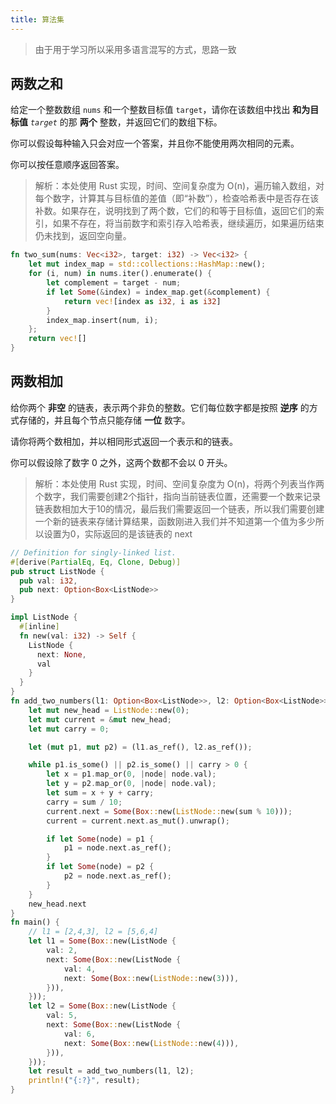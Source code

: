 ```yaml
---
title: 算法集
---
```


> 由于用于学习所以采用多语言混写的方式，思路一致

## 两数之和

给定一个整数数组 `nums` 和一个整数目标值 `target`，请你在该数组中找出 **和为目标值** *`target`* 的那 **两个** 整数，并返回它们的数组下标。

你可以假设每种输入只会对应一个答案，并且你不能使用两次相同的元素。

你可以按任意顺序返回答案。

> 解析：本处使用 Rust 实现，时间、空间复杂度为 O(n)，遍历输入数组，对每个数字，计算其与目标值的差值（即“补数”），检查哈希表中是否存在该补数。如果存在，说明找到了两个数，它们的和等于目标值，返回它们的索引，如果不存在，将当前数字和索引存入哈希表，继续遍历，如果遍历结束仍未找到，返回空向量。 

```rust
fn two_sum(nums: Vec<i32>, target: i32) -> Vec<i32> {
    let mut index_map = std::collections::HashMap::new();
    for (i, num) in nums.iter().enumerate() {
        let complement = target - num;
        if let Some(&index) = index_map.get(&complement) {
            return vec![index as i32, i as i32]
        }
        index_map.insert(num, i);
    };
    return vec![]
}
```

## 两数相加

给你两个 **非空** 的链表，表示两个非负的整数。它们每位数字都是按照 **逆序** 的方式存储的，并且每个节点只能存储 **一位** 数字。

请你将两个数相加，并以相同形式返回一个表示和的链表。

你可以假设除了数字 0 之外，这两个数都不会以 0 开头。

> 解析：本处使用 Rust 实现，时间、空间复杂度为 O(n)，将两个列表当作两个数字，我们需要创建2个指针，指向当前链表位置，还需要一个数来记录链表数相加大于10的情况，最后我们需要返回一个链表，所以我们需要创建一个新的链表来存储计算结果，函数刚进入我们并不知道第一个值为多少所以设置为0，实际返回的是该链表的 next

```rust
// Definition for singly-linked list.
#[derive(PartialEq, Eq, Clone, Debug)]
pub struct ListNode {
  pub val: i32,
  pub next: Option<Box<ListNode>>
}

impl ListNode {
  #[inline]
  fn new(val: i32) -> Self {
    ListNode {
      next: None,
      val
    }
  }
}
fn add_two_numbers(l1: Option<Box<ListNode>>, l2: Option<Box<ListNode>>) -> Option<Box<ListNode>> {
    let mut new_head = ListNode::new(0);
    let mut current = &mut new_head;
    let mut carry = 0;

    let (mut p1, mut p2) = (l1.as_ref(), l2.as_ref());

    while p1.is_some() || p2.is_some() || carry > 0 {
        let x = p1.map_or(0, |node| node.val);
        let y = p2.map_or(0, |node| node.val);
        let sum = x + y + carry;
        carry = sum / 10;
        current.next = Some(Box::new(ListNode::new(sum % 10)));
        current = current.next.as_mut().unwrap();

        if let Some(node) = p1 {
            p1 = node.next.as_ref();
        }
        if let Some(node) = p2 {
            p2 = node.next.as_ref();
        }
    }
    new_head.next
}
fn main() {
    // l1 = [2,4,3], l2 = [5,6,4]
    let l1 = Some(Box::new(ListNode {
        val: 2,
        next: Some(Box::new(ListNode {
            val: 4,
            next: Some(Box::new(ListNode::new(3))),
        })),
    }));
    let l2 = Some(Box::new(ListNode {
        val: 5,
        next: Some(Box::new(ListNode {
            val: 6,
            next: Some(Box::new(ListNode::new(4))),
        })),
    }));
    let result = add_two_numbers(l1, l2);
    println!("{:?}", result);
}
```

